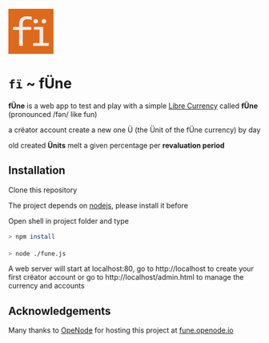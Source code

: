 ![icon](./public/favicon90x90.png "icon")


# **``fї`` ~ fÜne**

**fÜne** is a web app to test and play with a simple [Libre Currency](https://libre-currency.org) called **fÜne** (pronounced /fən/ like fun) 

a crëator account create a new one Ü (the Ünit of the fÜne currency) by day

old created **Ünits** melt a given percentage per **revaluation period**


## Installation

Clone this repository

The project depends on [nodejs](https://nodejs.org/en/), please install it before 

Open shell in project folder and type

```bash
> npm install

> node ./fune.js
```

A web server will start at localhost:80, go to http://localhost to create your first crëator account or go to http://localhost/admin.html to manage the currency and accounts


## Acknowledgements
Many thanks to [OpeNode](www.openode.io) for hosting this project at [fune.openode.io](https://fune.openode.io)
